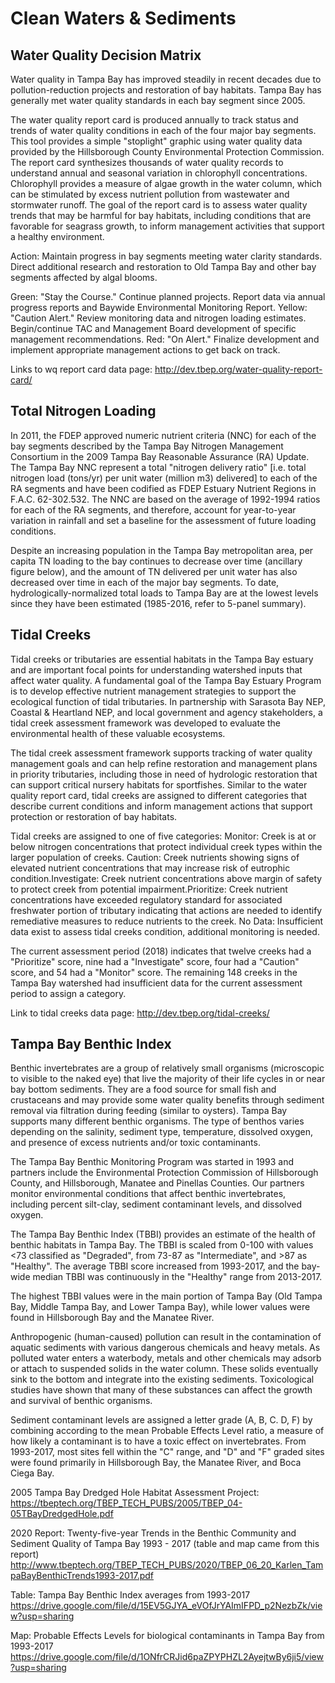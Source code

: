 # Clean Waters & Sediments

## Water Quality Decision Matrix

Water quality in Tampa Bay has improved steadily in recent decades due to pollution-reduction projects and restoration of bay habitats. Tampa Bay has generally met water quality standards in each bay segment since 2005.

The water quality report card is produced annually to track status and trends of water quality conditions in each of the four major bay segments.  This tool provides a simple "stoplight" graphic using water quality data provided by the Hillsborough County Environmental Protection Commission.  The report card synthesizes thousands of water quality records to understand annual and seasonal variation in chlorophyll concentrations.  Chlorophyll provides a measure of algae growth in the water column, which can be stimulated by excess nutrient pollution from wastewater and stormwater runoff.   The goal of the report card is to assess water quality trends that may be harmful for bay habitats, including conditions that are favorable for seagrass growth, to inform management activities that support a healthy environment.   

Action: Maintain progress in bay segments meeting water clarity standards. Direct additional research and restoration to Old Tampa Bay and other bay segments affected by algal blooms.

Green: "Stay the Course." Continue planned projects. Report data via annual progress reports and Baywide Environmental Monitoring Report. Yellow: "Caution Alert." Review monitoring data and nitrogen loading estimates. Begin/continue TAC and Management Board development of specific management recommendations. Red: "On Alert." Finalize development and implement appropriate management actions to get back on track.

Links to wq report card data page: http://dev.tbep.org/water-quality-report-card/

## Total Nitrogen Loading

In 2011, the FDEP approved numeric nutrient criteria (NNC) for each of the bay segments described by the Tampa Bay Nitrogen Management Consortium in the 2009 Tampa Bay Reasonable Assurance (RA) Update. The Tampa Bay NNC represent a total "nitrogen delivery ratio" [i.e. total nitrogen load (tons/yr) per unit water (million m3) delivered] to each of the RA segments and have been codified as FDEP Estuary Nutrient Regions in F.A.C. 62-302.532. The NNC are based on the average of 1992-1994 ratios for each of the RA segments, and therefore, account for year-to-year variation in rainfall and set a baseline for the assessment of future loading conditions.

Despite an increasing population in the Tampa Bay metropolitan area, per capita TN loading to the bay continues to decrease over time (ancillary figure below), and the amount of TN delivered per unit water has also decreased over time in each of the major bay segments. To date, hydrologically-normalized total loads to Tampa Bay are at the lowest levels since they have been estimated (1985-2016, refer to 5-panel summary). 

## Tidal Creeks

Tidal creeks or tributaries are essential habitats in the Tampa Bay estuary and are important focal points for understanding watershed inputs that affect water quality. A fundamental goal of the Tampa Bay Estuary Program is to develop effective nutrient management strategies to support the ecological function of tidal tributaries. In partnership with Sarasota Bay NEP, Coastal & Heartland NEP, and local government and agency stakeholders, a tidal creek assessment framework was developed to evaluate the environmental health of these valuable ecosystems. 

The tidal creek assessment framework supports tracking of water quality management goals and can help refine restoration and management plans in priority tributaries, including those in need of hydrologic restoration that can support critical nursery habitats for sportfishes.  Similar to the water quality report card, tidal creeks are assigned to different categories that describe current conditions and inform management actions that support protection or restoration of bay habitats.

Tidal creeks are assigned to one of five categories: Monitor: Creek is at or below nitrogen concentrations that protect individual creek types within the larger population of creeks. Caution: Creek nutrients showing signs of elevated nutrient concentrations that may increase risk of eutrophic condition.Investigate: Creek nutrient concentrations above margin of safety to protect creek from potential impairment.Prioritize: Creek nutrient concentrations have exceeded regulatory standard for associated freshwater portion of tributary indicating that actions are needed to identify remediative measures to reduce nutrients to the creek. No Data: Insufficient data exist to assess tidal creeks condition, additional monitoring is needed.

The current assessment period (2018) indicates that twelve creeks had a "Prioritize" score, nine had a "Investigate" score, four had a "Caution" score, and 54 had a "Monitor" score.  The remaining 148 creeks in the Tampa Bay watershed had insufficient data for the current assessment period to assign a category. 

Link to tidal creeks data page: http://dev.tbep.org/tidal-creeks/

## Tampa Bay Benthic Index

Benthic invertebrates are a group of relatively small organisms (microscopic to visible to the naked eye) that live the majority of their life cycles in or near bay bottom sediments. They are a food source for small fish and crustaceans and may provide some water quality benefits through sediment removal via filtration during feeding (similar to oysters). Tampa Bay supports many different benthic organisms. The type of benthos varies depending on the salinity, sediment type, temperature, dissolved oxygen, and presence of excess nutrients and/or toxic contaminants. 

The Tampa Bay Benthic Monitoring Program was started in 1993 and partners include the Environmental Protection Commission of Hillsborough County, and Hillsborough, Manatee and Pinellas Counties. Our partners monitor environmental conditions that affect benthic invertebrates, including percent silt-clay, sediment contaminant levels, and dissolved oxygen.

The Tampa Bay Benthic Index (TBBI) provides an estimate of the health of benthic habitats in Tampa Bay. The TBBI is scaled from 0-100 with values <73 classified as "Degraded", from 73-87 as "Intermediate", and >87 as "Healthy".  The average TBBI score increased from 1993-2017, and the bay-wide median TBBI was continuously in the "Healthy" range from 2013-2017.

The highest TBBI values were in the main portion of Tampa Bay (Old Tampa Bay, Middle Tampa Bay, and Lower Tampa Bay), while lower values were found in Hillsborough Bay and the Manatee River. 

Anthropogenic (human-caused) pollution can result in the contamination of aquatic sediments with various dangerous chemicals and heavy metals. As polluted water enters a waterbody, metals and other chemicals may adsorb or attach to suspended solids in the water column. These solids eventually sink to the bottom and integrate into the existing sediments. Toxicological studies have shown that many of these substances can affect the growth and survival of benthic organisms.

Sediment contaminant levels are assigned a letter grade (A, B, C. D, F) by combining according to the mean Probable Effects Level ratio, a measure of how likely a contaminant is to have a toxic effect on invertebrates. From 1993-2017, most sites fell within the "C" range, and "D" and "F" graded sites were found primarily in Hillsborough Bay, the Manatee River, and Boca Ciega Bay. 

2005 Tampa Bay Dredged Hole Habitat Assessment Project: https://tbeptech.org/TBEP_TECH_PUBS/2005/TBEP_04-05TBayDredgedHole.pdf 

2020 Report: Twenty-five-year Trends in the Benthic Community and Sediment Quality of Tampa Bay 1993 - 2017 (table and map came from this report) http://www.tbeptech.org/TBEP_TECH_PUBS/2020/TBEP_06_20_Karlen_TampaBayBenthicTrends1993-2017.pdf 

Table: Tampa Bay Benthic Index averages from 1993-2017 https://drive.google.com/file/d/15EV5GJYA_eVOfJrYAImIFPD_p2NezbZk/view?usp=sharing 

Map: Probable Effects Levels for biological contaminants in Tampa Bay from 1993-2017 https://drive.google.com/file/d/1ONfrCRJid6paZPYPHZL2AyejtwBy6ji5/view?usp=sharing 
